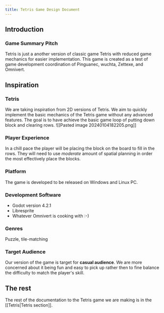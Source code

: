 ```yaml
---
title: Tetris Game Design Document
---
```

## Introduction
### Game Summary Pitch

Tetris is just a another version of classic game Tetris with reduced game mechanics for easier implementation. This game is created as a test of game development coordination of Pinguanec, wuchta, Zettexe, and Omnivert.

## Inspiration

### Tetris
We are taking inspiration from 2D versions of Tetris. We aim to quickly implement the basic mechanics of the Tetris game without any advanced features. The goal is to have achieve the basic game loop of putting down block and clearing rows.
![[Pasted image 20240104182205.png]]
### **Player Experience**

In a chill pace the player will be placing the block on the board to fill in the rows. They will need to use *moderate* amount of spatial planning in order the most effectively place the blocks.

### **Platform**
The game is developed to be released on Windows and Linux PC.

### **Development Software**
- Godot version 4.2.1
- Libresprite
- Whatever Omnivert is cooking with :-)
### Genres 
Puzzle, tile-matching

### Target Audience

Our version of the game is target for **casual audience**. We are more concerned about it being fun and easy to pick up rather then to fine balance the difficulty to match the player's skill.

## The rest

The rest of the documentation to the Tetris game we are making is in the [[Tetris|Tetris section]]. 
